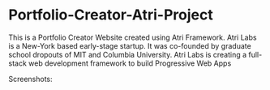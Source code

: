 # Portfolio-Creator-Atri-Project
This is a Portfolio Creator Website created using Atri Framework. Atri Labs is a New-York based early-stage startup. It was co-founded by graduate school dropouts of MIT and Columbia University. Atri Labs is creating a full-stack web development framework to build Progressive Web Apps

Screenshots: 

